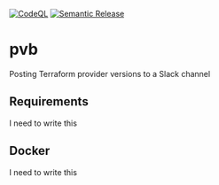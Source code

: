 [![CodeQL](https://github.com/nwhobart/pvb/actions/workflows/github-code-scanning/codeql/badge.svg?branch=main)](https://github.com/nwhobart/pvb/actions/workflows/github-code-scanning/codeql)
[![Semantic Release](https://github.com/nwhobart/pvb/actions/workflows/cd.yaml/badge.svg?branch=main)](https://github.com/nwhobart/pvb/actions/workflows/cd.yaml)

# pvb
Posting Terraform provider versions to a Slack channel

## Requirements
I need to write this

## Docker
I need to write this